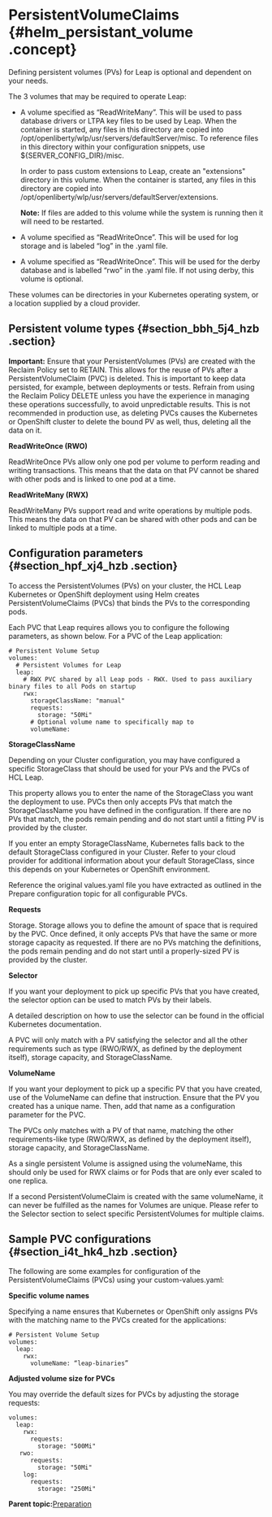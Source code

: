 # PersistentVolumeClaims {#helm_persistant_volume .concept}

Defining persistent volumes \(PVs\) for Leap is optional and dependent on your needs.

The 3 volumes that may be required to operate Leap:

-   A volume specified as “ReadWriteMany”. This will be used to pass database drivers or LTPA key files to be used by Leap. When the container is started, any files in this directory are copied into /opt/openliberty/wlp/usr/servers/defaultServer/misc. To reference files in this directory within your configuration snippets, use $\{SERVER\_CONFIG\_DIR\}/misc.

    In order to pass custom extensions to Leap, create an "extensions" directory in this volume. When the container is started, any files in this directory are copied into /opt/openliberty/wlp/usr/servers/defaultServer/extensions.

    **Note:** If files are added to this volume while the system is running then it will need to be restarted.

-   A volume specified as “ReadWriteOnce”. This will be used for log storage and is labeled “log” in the .yaml file.
-   A volume specified as “ReadWriteOnce”. This will be used for the derby database and is labelled “rwo” in the .yaml file. If not using derby, this volume is optional.

These volumes can be directories in your Kubernetes operating system, or a location supplied by a cloud provider.

## Persistent volume types {#section_bbh_5j4_hzb .section}

**Important:** Ensure that your PersistentVolumes \(PVs\) are created with the Reclaim Policy set to RETAIN. This allows for the reuse of PVs after a PersistentVolumeClaim \(PVC\) is deleted. This is important to keep data persisted, for example, between deployments or tests. Refrain from using the Reclaim Policy DELETE unless you have the experience in managing these operations successfully, to avoid unpredictable results. This is not recommended in production use, as deleting PVCs causes the Kubernetes or OpenShift cluster to delete the bound PV as well, thus, deleting all the data on it.

**ReadWriteOnce \(RWO\)**

ReadWriteOnce PVs allow only one pod per volume to perform reading and writing transactions. This means that the data on that PV cannot be shared with other pods and is linked to one pod at a time.

**ReadWriteMany \(RWX\)**

ReadWriteMany PVs support read and write operations by multiple pods. This means the data on that PV can be shared with other pods and can be linked to multiple pods at a time.

## Configuration parameters {#section_hpf_xj4_hzb .section}

To access the PersistentVolumes \(PVs\) on your cluster, the HCL Leap Kubernetes or OpenShift deployment using Helm creates PersistentVolumeClaims \(PVCs\) that binds the PVs to the corresponding pods.

Each PVC that Leap requires allows you to configure the following parameters, as shown below. For a PVC of the Leap application:

``` {#codeblock_ylv_yj4_hzb}
# Persistent Volume Setup 
volumes: 
  # Persistent Volumes for Leap 
  leap: 
    # RWX PVC shared by all Leap pods - RWX. Used to pass auxiliary binary files to all Pods on startup 
    rwx: 
      storageClassName: "manual" 
      requests: 
        storage: "50Mi" 
      # Optional volume name to specifically map to 
      volumeName: 
```

**StorageClassName**

Depending on your Cluster configuration, you may have configured a specific StorageClass that should be used for your PVs and the PVCs of HCL Leap.

This property allows you to enter the name of the StorageClass you want the deployment to use. PVCs then only accepts PVs that match the StorageClassName you have defined in the configuration. If there are no PVs that match, the pods remain pending and do not start until a fitting PV is provided by the cluster.

If you enter an empty StorageClassName, Kubernetes falls back to the default StorageClass configured in your Cluster. Refer to your cloud provider for additional information about your default StorageClass, since this depends on your Kubernetes or OpenShift environment.

Reference the original values.yaml file you have extracted as outlined in the Prepare configuration topic for all configurable PVCs.



**Requests**

Storage. Storage allows you to define the amount of space that is required by the PVC. Once defined, it only accepts PVs that have the same or more storage capacity as requested. If there are no PVs matching the definitions, the pods remain pending and do not start until a properly-sized PV is provided by the cluster.

**Selector**

If you want your deployment to pick up specific PVs that you have created, the selector option can be used to match PVs by their labels.

A detailed description on how to use the selector can be found in the official Kubernetes documentation.

A PVC will only match with a PV satisfying the selector and all the other requirements such as type \(RWO/RWX, as defined by the deployment itself\), storage capacity, and StorageClassName.



**VolumeName**

If you want your deployment to pick up a specific PV that you have created, use of the VolumeName can define that instruction. Ensure that the PV you created has a unique name. Then, add that name as a configuration parameter for the PVC.

The PVCs only matches with a PV of that name, matching the other requirements-like type \(RWO/RWX, as defined by the deployment itself\), storage capacity, and StorageClassName.

As a single persistent Volume is assigned using the volumeName, this should only be used for RWX claims or for Pods that are only ever scaled to one replica.

If a second PersistentVolumeClaim is created with the same volumeName, it can never be fulfilled as the names for Volumes are unique. Please refer to the Selector section to select specific PersistentVolumes for multiple claims.

## Sample PVC configurations {#section_i4t_hk4_hzb .section}

The following are some examples for configuration of the PersistentVolumeClaims \(PVCs\) using your custom-values.yaml:

**Specific volume names**

Specifying a name ensures that Kubernetes or OpenShift only assigns PVs with the matching name to the PVCs created for the applications:

``` {#codeblock_ot3_jk4_hzb}
# Persistent Volume Setup 
volumes: 
  leap: 
    rwx: 
      volumeName: “leap-binaries” 
```

**Adjusted volume size for PVCs**

You may override the default sizes for PVCs by adjusting the storage requests:

``` {#codeblock_fjc_lk4_hzb}
volumes: 
  leap: 
    rwx: 
      requests: 
        storage: "500Mi" 
   rwo: 
      requests: 
        storage: "50Mi" 
    log: 
      requests: 
        storage: "250Mi" 
```

**Parent topic:**[Preparation](helm_preparation.md)

